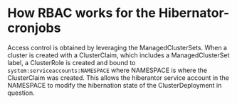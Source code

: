# How RBAC works for the Hibernator-cronjobs

Access control is obtained by leveraging the ManagedClusterSets. When a cluster is created with a ClusterClaim, which includes a ManagedClusterSet label, a ClusterRole is created and bound to `system:serviceaccounts:NAMESPACE` where NAMESPACE is where the ClusterClaim was created.  This allows the hiberantor service account in the NAMESPACE to modify the hibernation state of the ClusterDeployment in question.
